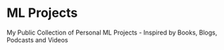 # ML Projects
My Public Collection of Personal ML Projects - Inspired by Books, Blogs, Podcasts and Videos
